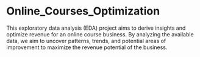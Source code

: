 # Online_Courses_Optimization
This exploratory data analysis (EDA) project aims to derive insights and optimize revenue for an online course business. By analyzing the available data, we aim to uncover patterns, trends, and potential areas of improvement to maximize the revenue potential of the business.

